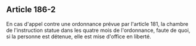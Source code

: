 Article 186-2
----
En cas d'appel contre une ordonnance prévue par l'article 181, la chambre de
l'instruction statue dans les quatre mois de l'ordonnance, faute de quoi, si la
personne est détenue, elle est mise d'office en liberté.
